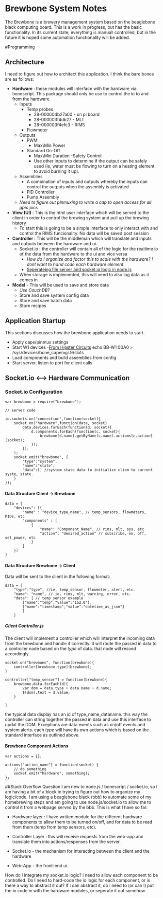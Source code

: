 Brewbone System Notes
=====================

The Brewbone is a brewery management system based on the beaglebone black computing board. This is a work in progress, but has the basic functionality. In its current state, everything is manuall controlled, but in the future it is hoped some automation functionality will be added. 

#Programming

## Architecture
I need to figure out how to architect this application. I think the bare bones are as follows:

- __Hardware__ : these modules will interface with the hardware via bonescript. This package should only be use to control the io to and from the hardware.
	- Inputs
		- Temp probes
			- 28-000004b27a00 - on pi board
			- 28-000003f4db27 - MLT
			- 28-000003f4efc3 - RIMS
		- Flowmeter
	- Outputs
		- PWM
			- Max\Min Power
		- Standard On-Off
			- Max\Min Duration
		-Safety Control
			- Use other inputs to determine if the output can be safely used (ie, water must be flowing to turn on a heating element to avoid burning it up).
	- Assemblies
		- A combination of inputs and outputs whereby the inputs can control the outputs when the assembly is activated
		- PID Controller
		- Pump Assembly
	- _Need to figure out pinmuxing to write a cap to open access for all gpio pins_
- __View (UI)__ : This is the html user interface which will be served to the client in order to control the brewing system and pull up the brewing history
	- To start this is going to be a simple interface to only interact with and control the RIMS funcionality. No data will be saved post session
- __Controller__ : This will be the middleman which will translate and inputs and outputs between the hardware and ui.
	- Socket.io : the controller will contain all of the logic for the realtime io of the data from the hardware to the ui and vice versa
		- _How do I organize and factor this to scale with the hardware? I dont want to hand code each hardware element._
		- [Seperateing file server and socket.io logic in node.js](http://stackoverflow.com/questions/9709912/separating-file-server-and-socket-io-logic-in-node-js)
	- When storage is implemented, this will need to also log data as it comes in
- __Model__ - This will be used to save and store data
	- _Use CouchDB?_
	- Store and save system config data
	- Store and save batch data
	- Store recipes

## Application Startup
This sections discusses how the brewbone application needs to start.

- Apply cape/pinmux settings
- Start W1 devices
	-[From Hipster Circuits](http://hipstercircuits.com/dallas-one-wire-temperature-reading-on-beaglebone-black-with-dto/)
		echo BB-W1:00A0 > /sys/devices/bone_capemgr.9/slots
- Load components and build assemblies from config
- Start server, listen to port for client calls

## Socket.io  <--> Hardware Communication

### Socket.io Configuration
	var brewbone = require("brewbone");

	// server code

	io.sockets.on("connection",function(socket){
		socket.on("hardware",function(data, socket)
			data.devices.forEach(function(d, socket){
				d.components.forEach(function(c, socket){
					brewbone[d.name].getByName(c.name).actions[c.action](socket);
				});
			});
		);
		socket.emit("brewbone", {
			"type":"system",
			"name":"state",
			"data":[] //system state data to initialize clien to current syste, state.  
		}
	});

#### Data Structure Client -> Brewbone
	data = {
		"devices": [{
			"name" : "device_type_name", // temp_sensors, flowmeters, PIDs, etc
			"components" : [
				{
					"name": "Component_Name", // rims, mlt, sys, etc
					"action": "desired_action" // subscribe, on, off, set_power, etc
				}
			]
		}]
	}
	
#### Data Structure Brewbone -> Client
Data will be sent to the client in the following format:

	data = {
		"type":"type", //ie, temp_sensor, flowmeter, alert, etc.
		"name": "name", // ie. rims, mlt, warning, error, etc.
		"data": [ // temp_sensor example
			{"name":"temp","value":"152.0"},
			{"name":"timestamp","value":"datetime_as_json"}
			]
		}

##### Client Controller.js
The client will implement a controller which will interpret the incoming data from the brewbone and handle it correctly. it will route the passed in data to a controller node based on the _type_ of data. that node will resond accordingly. 

	socket.on("brewbone", function(brewbone){
		controller[brewbone.type](brewbone);
	}
	
	controller["temp_sensor"] = function(brewbone){
		brewbone.data.forEach(d){
			var dom = data.type + data.name + d.name;
			$(dom).text = d.value;
		}
		
	}

the typical data display has an id of type_name_dataname. this way the controller can string together the passed in data and use this interface to updat the DOM. Exceptions are data events such as on/off events and system alerts. each _type_ will have its own actions which is based on the standard interface as outlined above. 


#### Brewbone Component Actions
	var actions = {};

	actions["action_name"] = function(socket) {
		// do something
		socket.emit("hardware", something);
	};

##Stack Overflow Question
I am new to node.js / bonescript / socket.io, so I am having a bit of a block in trying to figure out how to organize my logic/code. I am using a beaglebone black (bbb) to automate some of my homebrewing steps and am going to use node.js/socket.io to allow me to control it from a webpage served by the bbb. This is what I have so far:

- Hardware layer : I have written module for the different hardware components to allow them to be turned on/off, and for data to be read from them (temp from temp sensors, etc).

- Controller Layer : this will receive requests from the web-app and translate them into actions/responses from the server.

 - Socket.io - the mechanism for interacting between the client and the hardware

- Web-App - the front-end ui.

How do I integrate my socket.io logic? I need to allow each component to be controlled. Do I need to hard-code the io logic for each component, or is there a way to abstract it out? If I can abstract it, do I need to (or can I) put the io code in with the hardware modules, or seperate it out somehow.